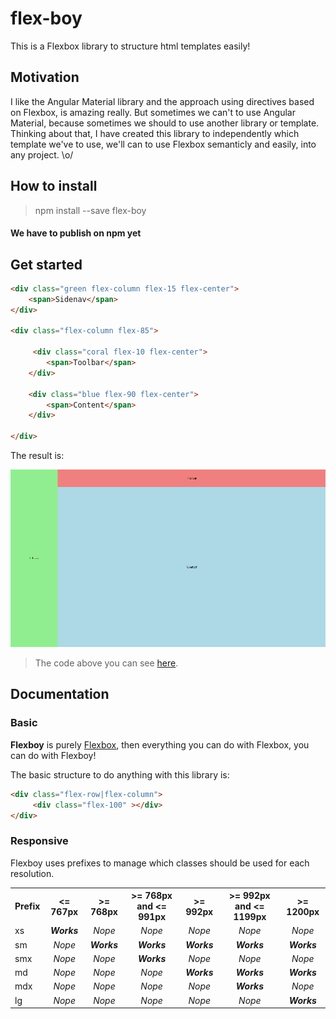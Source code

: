 # flex-boy
This is a Flexbox library to structure html templates easily!  

## Motivation
I like the Angular Material library and the approach using directives based on Flexbox, is amazing really. 
But sometimes we can't to use Angular Material, because sometimes we should to use another library or template. 
Thinking about that, I have created this library to independently which template we've to use, we'll can to use Flexbox semanticly and easily, into any project. \o/ 

## How to install 
> npm install --save flex-boy
#### We have to publish on npm yet

## Get started
```html
<div class="green flex-column flex-15 flex-center">
    <span>Sidenav</span>
</div>
    
<div class="flex-column flex-85">

     <div class="coral flex-10 flex-center">
        <span>Toolbar</span> 
    </div>

    <div class="blue flex-90 flex-center">
        <span>Content</span> 
    </div>

</div>
```
The result is:

![alt tag](https://github.com/henriquecustodia/flex-boy/blob/master/images/example.png)

> The code above you can see [here](https://github.com/henriquecustodia/flex-boy/blob/master/examples/basic.html).

## Documentation

### Basic 
**Flexboy** is purely [Flexbox](https://developer.mozilla.org/en-US/docs/Web/CSS/CSS_Flexible_Box_Layout/Using_CSS_flexible_boxes), then everything you can do with Flexbox, you can do with Flexboy!

The basic structure to do anything with this library is:

```html
<div class="flex-row|flex-column">
     <div class="flex-100" ></div>
</div> 
```

### Responsive

Flexboy uses prefixes to manage which classes should be used for each resolution. 

<table>
   <tr>
     <th>Prefix</th>
     <th><= 767px</th>
     <th>>= 768px</th>
     <th>>= 768px and <= 991px</th>
     <th>>= 992px</th>
     <th>>= 992px and <= 1199px</th>
     <th>>= 1200px</th>
   </tr>
   <tr>
       <td>xs</td>
       <td align="center"><b><em>Works</em></b></td>
       <td align="center"><em>Nope</em></td>
       <td align="center"><em>Nope</em></td>
       <td align="center"><em>Nope</em></td>
       <td align="center"><em>Nope</em></td>
       <td align="center"><em>Nope</em></td>
   </tr>
   <tr>
       <td>sm</td>
       <td align="center"><em>Nope</em></td>
       <td align="center"><b><em>Works</em></b></td>
       <td align="center"><b><em>Works</em></b></td>
       <td align="center"><b><em>Works</em></b></td>
       <td align="center"><b><em>Works</em></b></td>
       <td align="center"><b><em>Works</em></b></td>
   </tr>
   <tr>
      <td>smx</td>
      <td align="center"><em>Nope</em></td>
      <td align="center"><em>Nope</em></td>
      <td align="center"><b><em>Works</em></b></td>
      <td align="center"><em>Nope</em></td>
      <td align="center"><em>Nope</em></td>
      <td align="center"><em>Nope</em></td>
   </tr>
   <tr>
      <td>md</td>
      <td align="center"><em>Nope</em></td>
      <td align="center"><em>Nope</em></td>
      <td align="center"><em>Nope</em></td>
      <td align="center"><b><em>Works</em></b></td>
      <td align="center"><b><em>Works</em></b></td>
      <td align="center"><b><em>Works</em></b></td>
   </tr>
   <tr>
      <td>mdx</td>
      <td align="center"><em>Nope</em></td> 
      <td align="center"><em>Nope</em></td>
      <td align="center"><em>Nope</em></td>
      <td align="center"><em>Nope</em></td>
      <td align="center"><b><em>Works</em></b></td>
      <td align="center"><em>Nope</em></td>
   </tr>
   <tr>
      <td>lg</td>
      <td align="center"><em>Nope</em></td>  
      <td align="center"><em>Nope</em></td>
      <td align="center"><em>Nope</em></td>
      <td align="center"><em>Nope</em></td>
      <td align="center"><em>Nope</em></td>
      <td align="center"><b><em>Works</em></b></td>
   </tr>
</table>




